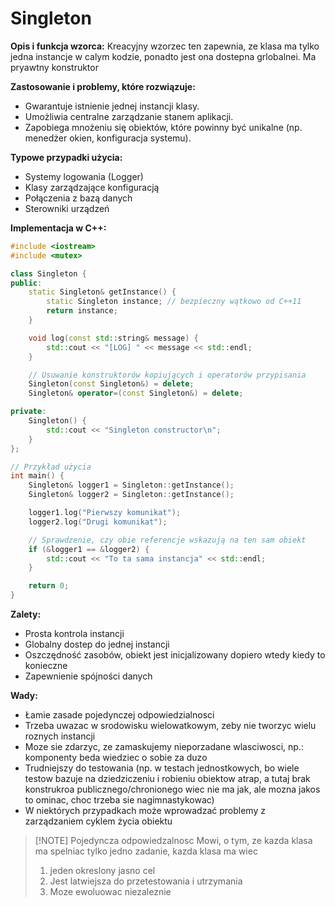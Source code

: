 # Singleton
**Opis i funkcja wzorca:**
Kreacyjny wzorzec ten zapewnia, ze klasa ma tylko jedna instancje w calym kodzie, ponadto jest ona dostepna grlobalnei. Ma pryawtny konstruktor

**Zastosowanie i problemy, które rozwiązuje:**

* Gwarantuje istnienie jednej instancji klasy.
* Umożliwia centralne zarządzanie stanem aplikacji.
* Zapobiega mnożeniu się obiektów, które powinny być unikalne (np. menedżer okien, konfiguracja systemu).

**Typowe przypadki użycia:**

* Systemy logowania (Logger)
* Klasy zarządzające konfiguracją
* Połączenia z bazą danych
* Sterowniki urządzeń

**Implementacja w C++:**

```c++
#include <iostream>
#include <mutex>

class Singleton {
public:
    static Singleton& getInstance() {
        static Singleton instance; // bezpieczny wątkowo od C++11
        return instance;
    }

    void log(const std::string& message) {
        std::cout << "[LOG] " << message << std::endl;
    }

    // Usuwanie konstruktorów kopiujących i operatorów przypisania
    Singleton(const Singleton&) = delete;
    Singleton& operator=(const Singleton&) = delete;

private:
    Singleton() {
        std::cout << "Singleton constructor\n";
    }
};

// Przykład użycia
int main() {
    Singleton& logger1 = Singleton::getInstance();
    Singleton& logger2 = Singleton::getInstance();

    logger1.log("Pierwszy komunikat");
    logger2.log("Drugi komunikat");

    // Sprawdzenie, czy obie referencje wskazują na ten sam obiekt
    if (&logger1 == &logger2) {
        std::cout << "To ta sama instancja" << std::endl;
    }

    return 0;
}
```

**Zalety:**

* Prosta kontrola instancji
* Globalny dostep do jednej instancji
* Oszczędność zasobów, obiekt jest inicjalizowany dopiero wtedy kiedy to konieczne
* Zapewnienie spójności danych

**Wady:**

* Łamie zasade pojedynczej odpowiedzialnosci
* Trzeba uwazac w srodowisku wielowatkowym, zeby nie tworzyc wielu roznych instancji
* Moze sie zdarzyc, ze zamaskujemy nieporzadane wlasciwosci, np.: komponenty beda wiedziec o sobie za duzo
* Trudniejszy do testowania (np. w testach jednostkowych, bo wiele testow bazuje na dziedziczeniu i robieniu obiektow atrap, a tutaj brak konstrukroa publicznego/chronionego wiec nie ma jak, ale mozna jakos to ominac, choc trzeba sie nagimnastykowac)
* W niektórych przypadkach może wprowadzać problemy z zarządzaniem cyklem życia obiektu

> [!NOTE] Pojedyncza odpowiedzalnosc
> Mowi, o tym, ze kazda klasa ma spelniac tylko jedno zadanie, kazda klasa ma wiec
> 1. jeden okreslony jasno cel
> 2. Jest latwiejsza do przetestowania i utrzymania
> 3. Moze ewoluowac niezaleznie